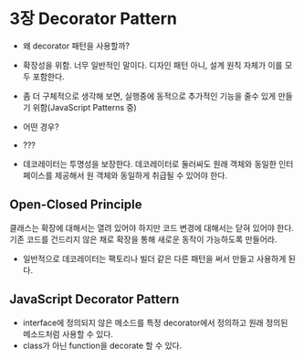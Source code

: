 # 3장 Decorator Pattern

* 왜 decorator 패턴을 사용할까? 
 * 확장성을 위함. 너무 일반적인 말이다. 디자인 패턴 아니, 설계 원칙 자체가 이를 모두 포함한다.
 * 좀 더 구체적으로 생각해 보면, 실행중에 동적으로 추가적인 기능을 줄수 있게 만들기 위함(JavaScript Patterns 중) 
* 어떤 경우?
 * ???

* 데코레이터는 투명성을 보장한다. 데코레이터로 둘러싸도 원래 객체와 동일한 인터페이스를 제공해서 원 객체와 동일하게 취급될 수 있어야 한다.
 
## Open-Closed Principle
클래스는 확장에 대해서는 열려 있어야 하지만 코드 변경에 대해서는 닫혀 있어야 한다.
기존 코드를 건드리지 않은 채로 확장을 통해 새로운 동작이 가능하도록 만들어라.

* 일반적으로 데코레이터는 팩토리나 빌더 같은 다른 패턴을 써서 만들고 사용하게 된다.

## JavaScript Decorator Pattern

* interface에 정의되지 않은 메소드를 특정 decorator에서 정의하고 원래 정의된 메소드처럼 사용할 수 있다.
* class가 아닌 function을 decorate 할 수 있다.
     